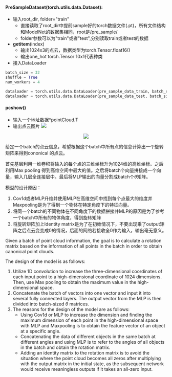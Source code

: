 #### PreSampleDataset(torch.utils.data.Dataset):
- 输入root_dir, folder="train"
  - 直接读取了root_dir中提前sample好的torch数据文件(.pt)，所有文件结构和ModelNet的数据集相同，root是/pre_sample/
  - folder参数可以为"train"或者"test",分别读取train或者test的数据
- __getitem__(index)
  - 输出1024x3的点云，数据类型为torch.Tensor.float16()
  - 输出one_hot torch.Tensor 10x1代表种类
- 接入DataLoader
```python
batch_size = 32
shuffle = True
num_workers = 4

dataloader = torch.utils.data.DataLoader(pre_sample_data_train, batch_size=batch_size, shuffle=shuffle, num_workers=num_workers)
dataloader = torch.utils.data.DataLoader(pre_sample_data_test, batch_size=batch_size, shuffle=shuffle, num_workers=num_workers)
```
#### pcshow()
- 输入一个地址数据\*pointCloud.T
- 输出点云图片
![](https://github.com/58191554/PointNet-Project/edit/main/img/pic1.png)

<div align="center">
<img src="PointNet-Project/img/T-net_pipeline.drawio (1).png"></img>
</div>

给定一个batch的点云信息，希望根据这个batch中所有点的信息计算出一个旋转矩阵来得到cononical 的点云。

首先基层利用一维卷积将输入的每个点的三维坐标升为1024维的高维坐标。之后利用Max pooling 得到高维空间中最大的值。之后将batch个向量拼接成一个向量，输入几层全连接层中。最后将MLP输出的向量分割成batch个$\theta$矩阵。

模型的设计原因：

1. Cov1d或者MLP升维并使用MLP在高维空间中找到每个点最大的维度并Maxpooling是为了得到一个物体在特定角度下的特征向量。
2. 将同一个batch的不同物体在不同角度下的数据拼接并MLP的原因是为了参考一个batch中所有的物体角度，得到旋转矩阵
3. 将旋转矩阵加上Identity matrix是为了在初始情况下，不要出现乘了output矩阵之后点云变变成0的情况，后面的网络若接收全0作为输入，输出毫无意义。





Given a batch of point cloud information, the goal is to calculate a rotation matrix based on the information of all points in the batch in order to obtain canonical point clouds.

The design of the model is as follows:

1. Utilize 1D convolution to increase the three-dimensional coordinates of each input point to a high-dimensional coordinate of 1024 dimensions. Then, use Max pooling to obtain the maximum value in the high-dimensional space.
2. Concatenate the batch of vectors into one vector and input it into several fully connected layers. The output vector from the MLP is then divided into batch-sized $\theta$ matrices.
3. The reasons for the design of the model are as follows:
   - Using Cov1d or MLP to increase the dimension and finding the maximum dimension of each point in the high-dimensional space with MLP and Maxpooling is to obtain the feature vector of an object at a specific angle.
   - Concatenating the data of different objects in the same batch at different angles and using MLP is to refer to the angles of all objects in the batch and obtain the rotation matrix.
   - Adding an identity matrix to the rotation matrix is to avoid the situation where the point cloud becomes all zeros after multiplying with the output matrix in the initial state, as the subsequent network would receive meaningless outputs if it takes an all-zero input.
